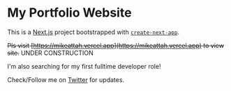 # My Portfolio Website

This is a [Next.js](https://nextjs.org/) project bootstrapped with [`create-next-app`](https://github.com/vercel/next.js/tree/canary/packages/create-next-app).

~~Pls visit [https://mikeattah.vercel.app](https://mikeattah.vercel.app) to view site.~~ UNDER CONSTRUCTION

I'm also searching for my first fulltime developer role!

Check/Follow me on [Twitter](https://twitter.com/mikeattah_) for updates.
